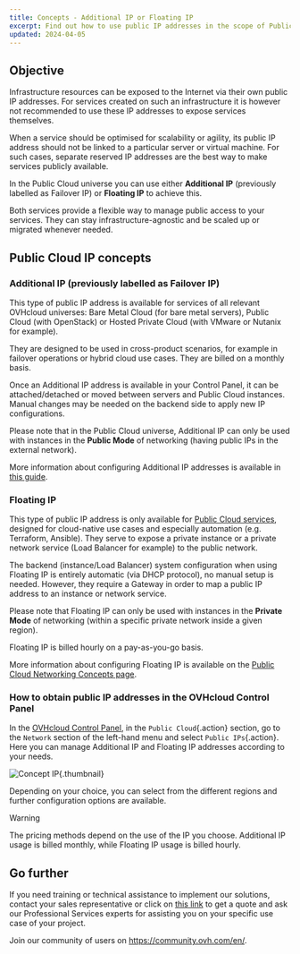```yaml
---
title: Concepts - Additional IP or Floating IP
excerpt: Find out how to use public IP addresses in the scope of Public Cloud Networking
updated: 2024-04-05
---
```


## Objective

Infrastructure resources can be exposed to the Internet via their own public IP addresses. For services created on such an infrastructure it is however not recommended to use these IP addresses to expose services themselves.

When a service should be optimised for scalability or agility, its public IP address should not be linked to a particular server or virtual machine. For such cases, separate reserved IP addresses are the best way to make services publicly available.

In the Public Cloud universe you can use either **Additional IP** (previously labelled as Failover IP) or **Floating IP** to achieve this.

Both services provide a flexible way to manage public access to your services. They can stay infrastructure-agnostic and be scaled up or migrated whenever needed.

## Public Cloud IP concepts

### Additional IP (previously labelled as Failover IP)

This type of public IP address is available for services of all relevant OVHcloud universes: Bare Metal Cloud (for bare metal servers), Public Cloud (with OpenStack) or Hosted Private Cloud (with VMware or Nutanix for example).

They are designed to be used in cross-product scenarios, for example in failover operations or hybrid cloud use cases. They are billed on a monthly basis.

Once an Additional IP address is available in your Control Panel, it can be attached/detached or moved between servers and Public Cloud instances. Manual changes may be needed on the backend side to apply new IP configurations.

Please note that in the Public Cloud universe, Additional IP can only be used with instances in the **Public Mode** of networking (having public IPs in the external network).

More information about configuring Additional IP addresses is available in [this guide](/pages/public_cloud/public_cloud_network_services/getting-started-04-configure-additional-ip-to-instance).

### Floating IP

This type of public IP address is only available for [Public Cloud services](https://www.ovhcloud.com/en-ie/public-cloud/), designed for cloud-native use cases and especially automation (e.g. Terraform, Ansible). They serve to expose a private instance or a private network service (Load Balancer for example) to the public network.

The backend (instance/Load Balancer) system configuration when using Floating IP is entirely automatic (via DHCP protocol), no manual setup is needed. However, they require a Gateway in order to map a public IP address to an instance or network service.

Please note that Floating IP can only be used with instances in the **Private Mode** of networking (within a specific private network inside a given region).

Floating IP is billed hourly on a pay-as-you-go basis.

More information about configuring Floating IP is available on the [Public Cloud Networking Concepts page](/pages/public_cloud/public_cloud_network_services/concepts-01-public-cloud-networking-concepts).

### How to obtain public IP addresses in the OVHcloud Control Panel

In the [OVHcloud Control Panel](https://www.ovh.com/auth/?action=gotomanager&from=https://www.ovh.ie/&ovhSubsidiary=ie), in the `Public Cloud`{.action} section, go to the `Network` section of the left-hand menu and select `Public IPs`{.action}. Here you can manage Additional IP and Floating IP addresses according to your needs.

![Concept IP](images/concip.png){.thumbnail}

Depending on your choice, you can select from the different regions and further configuration options are available.

> [!warning]
>
> The pricing methods depend on the use of the IP you choose. Additional IP usage is billed monthly, while Floating IP usage is billed hourly.
>

## Go further

If you need training or technical assistance to implement our solutions, contact your sales representative or click on [this link](https://www.ovhcloud.com/en-ie/professional-services/) to get a quote and ask our Professional Services experts for assisting you on your specific use case of your project.

Join our community of users on <https://community.ovh.com/en/>.